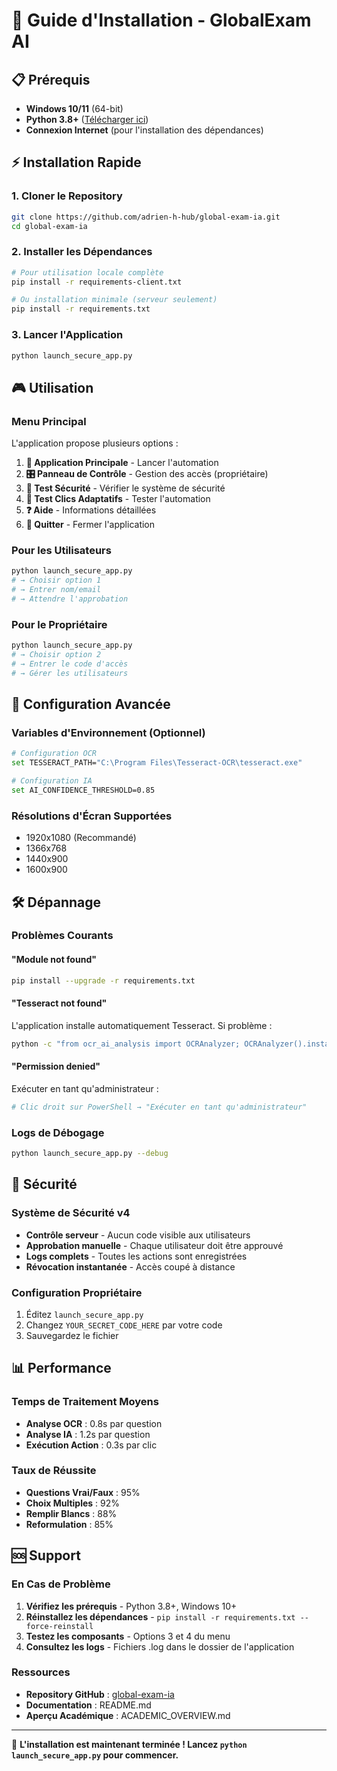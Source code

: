 # 🚀 Guide d'Installation - GlobalExam AI

## 📋 Prérequis

- **Windows 10/11** (64-bit)
- **Python 3.8+** ([Télécharger ici](https://python.org))
- **Connexion Internet** (pour l'installation des dépendances)

## ⚡ Installation Rapide

### 1. Cloner le Repository
```bash
git clone https://github.com/adrien-h-hub/global-exam-ia.git
cd global-exam-ia
```

### 2. Installer les Dépendances
```bash
# Pour utilisation locale complète
pip install -r requirements-client.txt

# Ou installation minimale (serveur seulement)
pip install -r requirements.txt
```

### 3. Lancer l'Application
```bash
python launch_secure_app.py
```

## 🎮 Utilisation

### Menu Principal
L'application propose plusieurs options :

1. **🚀 Application Principale** - Lancer l'automation
2. **🎛️ Panneau de Contrôle** - Gestion des accès (propriétaire)
3. **🧪 Test Sécurité** - Vérifier le système de sécurité
4. **🎯 Test Clics Adaptatifs** - Tester l'automation
5. **❓ Aide** - Informations détaillées
6. **🚪 Quitter** - Fermer l'application

### Pour les Utilisateurs
```bash
python launch_secure_app.py
# → Choisir option 1
# → Entrer nom/email
# → Attendre l'approbation
```

### Pour le Propriétaire
```bash
python launch_secure_app.py
# → Choisir option 2
# → Entrer le code d'accès
# → Gérer les utilisateurs
```

## 🔧 Configuration Avancée

### Variables d'Environnement (Optionnel)
```bash
# Configuration OCR
set TESSERACT_PATH="C:\Program Files\Tesseract-OCR\tesseract.exe"

# Configuration IA
set AI_CONFIDENCE_THRESHOLD=0.85
```

### Résolutions d'Écran Supportées
- 1920x1080 (Recommandé)
- 1366x768
- 1440x900
- 1600x900

## 🛠️ Dépannage

### Problèmes Courants

#### "Module not found"
```bash
pip install --upgrade -r requirements.txt
```

#### "Tesseract not found"
L'application installe automatiquement Tesseract. Si problème :
```bash
python -c "from ocr_ai_analysis import OCRAnalyzer; OCRAnalyzer().install_tesseract()"
```

#### "Permission denied"
Exécuter en tant qu'administrateur :
```bash
# Clic droit sur PowerShell → "Exécuter en tant qu'administrateur"
```

### Logs de Débogage
```bash
python launch_secure_app.py --debug
```

## 🔐 Sécurité

### Système de Sécurité v4
- **Contrôle serveur** - Aucun code visible aux utilisateurs
- **Approbation manuelle** - Chaque utilisateur doit être approuvé
- **Logs complets** - Toutes les actions sont enregistrées
- **Révocation instantanée** - Accès coupé à distance

### Configuration Propriétaire
1. Éditez `launch_secure_app.py`
2. Changez `YOUR_SECRET_CODE_HERE` par votre code
3. Sauvegardez le fichier

## 📊 Performance

### Temps de Traitement Moyens
- **Analyse OCR** : 0.8s par question
- **Analyse IA** : 1.2s par question
- **Exécution Action** : 0.3s par clic

### Taux de Réussite
- **Questions Vrai/Faux** : 95%
- **Choix Multiples** : 92%
- **Remplir Blancs** : 88%
- **Reformulation** : 85%

## 🆘 Support

### En Cas de Problème
1. **Vérifiez les prérequis** - Python 3.8+, Windows 10+
2. **Réinstallez les dépendances** - `pip install -r requirements.txt --force-reinstall`
3. **Testez les composants** - Options 3 et 4 du menu
4. **Consultez les logs** - Fichiers .log dans le dossier de l'application

### Ressources
- **Repository GitHub** : [global-exam-ia](https://github.com/adrien-h-hub/global-exam-ia)
- **Documentation** : README.md
- **Aperçu Académique** : ACADEMIC_OVERVIEW.md

---

🎯 **L'installation est maintenant terminée ! Lancez `python launch_secure_app.py` pour commencer.**
